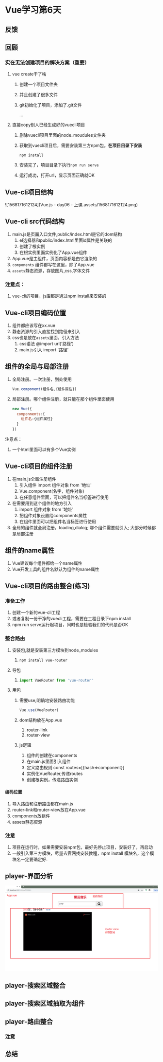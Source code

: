# Vue学习第6天

## 反馈



## 回顾



### 实在无法创建项目的解决方案（重要）

1. vue create干了啥

   1. 创建一个项目文件夹

   2. 并且创建了很多文件

   3. git初始化了项目，添加了.git文件

      ...

2. 直接copy别人已经生成好的vuecli项目

   1. 删除vuecli项目里面的node_moudules文件夹

   2. 获取到vuecli项目后，需要安装第三方npm包。**在项目目录下安装**

      ```
      npm install
      ```

   3. 安装完了，项目目录下执行`npm run serve`
   4. 运行成功，打开url，显示页面正确就OK



## Vue-cli项目结构

![1568171612124](Vue.js - day06 - 上课.assets/1568171612124.png)





## Vue-cli src代码结构

1. main.js是页面入口文件,public/index.html是它的dom结构
   1. el选择器和public/index.html里面id属性是关联的
   2. 创建了根实例
   3. 在根实例里面实例化了App.vue组件
2. App.vue是主组件，页面内容都是由它渲染的
3. `components` 组件都写在这里，除了App.vue
4. `assets`静态资源，存放图片,css,字体文件

### 注意点：

1. vue-cli的项目，js库都是通过npm install来安装的



## Vue-cli项目编码位置

1. 组件都应该写在xx.vue
2. 静态资源的引入直接找到路径来引入
3. css也是放在`assets`里面，引入方法
   1. css语法 @import url('路径')
   2. main.js引入 import '路径'



## 组件的全局与局部注册

1. 全局注册。一次注册，到处使用

   ```js
   Vue.component(组件名,{组件属性})
   ```

2. 局部注册。哪个组件注册，就只能在那个组件里面使用

   ```js
   new Vue({
     componnents:{
       组件名:{组件属性}
     }
   })
   ```

注意点：

1. 一个html里面可以有多个Vue实例



## Vue-cli项目的组件注册

1. 在main.js全局注册组件
   1. 引入组件 import 组件对象 from '地址'
   2. Vue.component(名字，组件对象)
   3. 在任意组件里面，可以把组件名当标签进行使用
2. 在需要用到这个组件的地方引入
   1.  import 组件对象 from '地址'
   2. 把组件对象设置给components属性
   3. 在组件里面可以把组件名当标签进行使用
3. 全局的组件就全局注册，loading,dialog; 哪个组件需要就引入; 大部分时候都是局部注册



## 组件的name属性

1. Vue建议每个组件都给一个name属性
2. Vue开发工具的组件名默认为组件的name属性



## Vue-cli项目的路由整合(练习)

### 准备工作

1. 创建一个新的vue-cli工程
2. 或者复制一份干净的vuecli工程，需要在工程目录下npm install 
3. npm run serve运行起项目，同时也是检验我们的代码是否OK



### 整合路由

1. 安装包,就是安装第三方模块到node_modules 

   1. ```bash
      npm install vue-router
      ```

2. 导包

   1. ```js
      import VueRouter from 'vue-router'
      ```

3. 用包

   1. 需要use,明确地安装路由功能

      ```js
      Vue.use(VueRouter)
      ```

   2. dom结构放在App.vue
      1. router-link
      2. router-view
   3. js逻辑
      1. 组件的创建在components
      2. 在main.js里面引入组件
      3. 定义路由规则 const routes=[{hash=>component}]
      4. 实例化VueRouter,传递routes
      5. 创建根实例，传递路由实例



#### 编码位置

1. 导入路由和注册路由都在main.js
2. router-link和router-view放在App.vue
3. components放组件
4. assets静态资源

### 注意

1. 项目在运行时，如果需要安装npm包，最好先停止项目，安装好了，再启动
2. 一般引入第三方模块，尽量去官网找安装教程，npm install 模块名，这个模块名一定要确定好.



## player-界面分析

![1562655721263](../../day07/01-%E6%95%99%E5%AD%A6%E8%B5%84%E6%96%99/assets/1562655721263.png)



## player-搜索区域整合



## player-搜索区域抽取为组件





## player-路由整合

### 注意



## 总结

